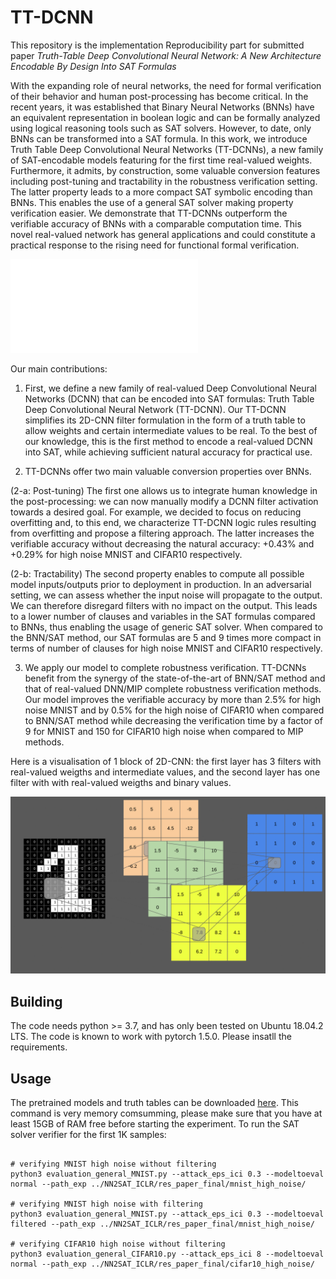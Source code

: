 # TT-DCNN

This repository is the implementation Reproducibility part for submitted paper _Truth-Table Deep Convolutional Neural Network: A New Architecture Encodable By Design Into SAT Formulas_

With the expanding role of neural networks, the need for formal verification of their behavior and human post-processing has become critical. In the recent years, it was established that Binary Neural Networks (BNNs) have an equivalent representation in boolean logic and can be formally analyzed using logical reasoning tools such as SAT solvers. However, to date, only BNNs can be transformed into a SAT formula. In this work, we introduce Truth Table Deep Convolutional Neural Networks (TT-DCNNs), a new family of SAT-encodable models featuring for the first time real-valued weights. Furthermore, it admits, by construction, some valuable conversion features including post-tuning and tractability in the robustness verification setting. The latter property leads to a more compact SAT symbolic encoding than BNNs. This enables the use of a general SAT solver making property verification easier.  We demonstrate that TT-DCNNs outperform the verifiable accuracy of BNNs with a comparable computation time. This novel real-valued network has general applications and could constitute a practical response to the rising need for functional formal verification.

![screen-gif](./gif/intro_plot2.pdf)


Our main contributions:

1. First, we define a new family of real-valued Deep Convolutional Neural Networks (DCNN) that can be encoded into SAT formulas: Truth Table Deep Convolutional Neural Network (TT-DCNN). Our TT-DCNN simplifies its 2D-CNN filter formulation in the form of a truth table to allow weights and certain intermediate values to be real. To the best of our knowledge, this is the first method to encode a real-valued DCNN into SAT, while achieving sufficient natural accuracy for practical use. 

2. TT-DCNNs offer two main valuable conversion properties over BNNs. 

(2-a: Post-tuning) The first one allows us to integrate human knowledge in the post-processing: we can now manually modify a DCNN filter activation towards a desired goal. For example, we decided to focus on reducing overfitting and, to this end, we characterize TT-DCNN logic rules resulting from overfitting and propose a filtering approach. The latter increases the verifiable accuracy without decreasing the natural accuracy: +0.43\% and +0.29\% for high noise MNIST and CIFAR10 respectively.

(2-b: Tractability) The second property enables to compute all possible model inputs/outputs prior to deployment in production. In an adversarial setting, we can assess whether the input noise will propagate to the output. We can therefore disregard filters with no impact on the output. This leads to a lower number of clauses and variables in the SAT formulas compared to BNNs, thus enabling the usage of generic SAT solver. When compared to the BNN/SAT method, our SAT formulas are 5 and 9 times more compact in terms of number of clauses for high noise MNIST and CIFAR10 respectively.

3. We apply our model to complete robustness verification. TT-DCNNs benefit from the synergy of the state-of-the-art of BNN/SAT method and that of real-valued DNN/MIP complete robustness verification methods. Our model improves the verifiable accuracy by more than 2.5\% for high noise MNIST and by 0.5\% for the high noise of CIFAR10 when compared to BNN/SAT method while decreasing the verification time by a factor of 9 for MNIST and 150 for CIFAR10 high noise when compared to MIP methods. 


Here is a visualisation of 1 block of 2D-CNN: the first layer has 3 filters with real-valued weigths and intermediate values, and the second layer has one filter with with real-valued weigths and  binary values.

![screen-gif](./gif/animatedGIF.gif)

## Building

The code needs python >= 3.7, and  has only been tested on Ubuntu 18.04.2 LTS. The
code is known to work with pytorch 1.5.0. Please insatll the requirements.



## Usage

The pretrained
models and truth tables can be downloaded [here](https://drive.google.com/drive/folders/1vso485OSVgIuCHxzmOK2hLAWCNHcCluR?usp=sharing).
This command is very memory comsumming, please make sure that you have at least 15GB of RAM free before starting the experiment.
To run the SAT solver verifier for the first 1K samples:

```

# verifying MNIST high noise without filtering
python3 evaluation_general_MNIST.py --attack_eps_ici 0.3 --modeltoeval normal --path_exp ../NN2SAT_ICLR/res_paper_final/mnist_high_noise/

# verifying MNIST high noise with filtering
python3 evaluation_general_MNIST.py --attack_eps_ici 0.3 --modeltoeval filtered --path_exp ../NN2SAT_ICLR/res_paper_final/mnist_high_noise/

# verifying CIFAR10 high noise without filtering
python3 evaluation_general_CIFAR10.py --attack_eps_ici 8 --modeltoeval normal --path_exp ../NN2SAT_ICLR/res_paper_final/cifar10_high_noise/

```



